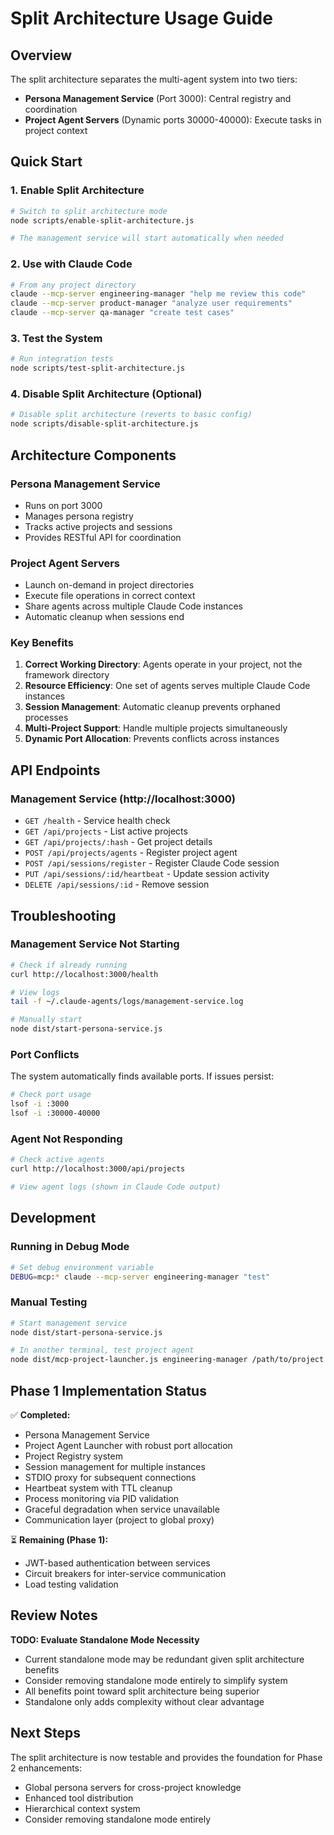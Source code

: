 # Split Architecture Usage Guide

## Overview

The split architecture separates the multi-agent system into two tiers:
- **Persona Management Service** (Port 3000): Central registry and coordination
- **Project Agent Servers** (Dynamic ports 30000-40000): Execute tasks in project context

## Quick Start

### 1. Enable Split Architecture

```bash
# Switch to split architecture mode
node scripts/enable-split-architecture.js

# The management service will start automatically when needed
```

### 2. Use with Claude Code

```bash
# From any project directory
claude --mcp-server engineering-manager "help me review this code"
claude --mcp-server product-manager "analyze user requirements"
claude --mcp-server qa-manager "create test cases"
```

### 3. Test the System

```bash
# Run integration tests
node scripts/test-split-architecture.js
```

### 4. Disable Split Architecture (Optional)

```bash
# Disable split architecture (reverts to basic config)
node scripts/disable-split-architecture.js
```

## Architecture Components

### Persona Management Service
- Runs on port 3000
- Manages persona registry
- Tracks active projects and sessions
- Provides RESTful API for coordination

### Project Agent Servers
- Launch on-demand in project directories
- Execute file operations in correct context
- Share agents across multiple Claude Code instances
- Automatic cleanup when sessions end

### Key Benefits
1. **Correct Working Directory**: Agents operate in your project, not the framework directory
2. **Resource Efficiency**: One set of agents serves multiple Claude Code instances  
3. **Session Management**: Automatic cleanup prevents orphaned processes
4. **Multi-Project Support**: Handle multiple projects simultaneously
5. **Dynamic Port Allocation**: Prevents conflicts across instances

## API Endpoints

### Management Service (http://localhost:3000)

- `GET /health` - Service health check
- `GET /api/projects` - List active projects
- `GET /api/projects/:hash` - Get project details
- `POST /api/projects/agents` - Register project agent
- `POST /api/sessions/register` - Register Claude Code session
- `PUT /api/sessions/:id/heartbeat` - Update session activity
- `DELETE /api/sessions/:id` - Remove session

## Troubleshooting

### Management Service Not Starting
```bash
# Check if already running
curl http://localhost:3000/health

# View logs
tail -f ~/.claude-agents/logs/management-service.log

# Manually start
node dist/start-persona-service.js
```

### Port Conflicts
The system automatically finds available ports. If issues persist:
```bash
# Check port usage
lsof -i :3000
lsof -i :30000-40000
```

### Agent Not Responding
```bash
# Check active agents
curl http://localhost:3000/api/projects

# View agent logs (shown in Claude Code output)
```

## Development

### Running in Debug Mode
```bash
# Set debug environment variable
DEBUG=mcp:* claude --mcp-server engineering-manager "test"
```

### Manual Testing
```bash
# Start management service
node dist/start-persona-service.js

# In another terminal, test project agent
node dist/mcp-project-launcher.js engineering-manager /path/to/project
```

## Phase 1 Implementation Status

✅ **Completed:**
- Persona Management Service
- Project Agent Launcher with robust port allocation
- Project Registry system
- Session management for multiple instances
- STDIO proxy for subsequent connections
- Heartbeat system with TTL cleanup
- Process monitoring via PID validation
- Graceful degradation when service unavailable
- Communication layer (project to global proxy)

⏳ **Remaining (Phase 1):**
- JWT-based authentication between services
- Circuit breakers for inter-service communication
- Load testing validation

## Review Notes

**TODO: Evaluate Standalone Mode Necessity**
- Current standalone mode may be redundant given split architecture benefits
- Consider removing standalone mode entirely to simplify system
- All benefits point toward split architecture being superior
- Standalone only adds complexity without clear advantage

## Next Steps

The split architecture is now testable and provides the foundation for Phase 2 enhancements:
- Global persona servers for cross-project knowledge
- Enhanced tool distribution
- Hierarchical context system
- Consider removing standalone mode entirely